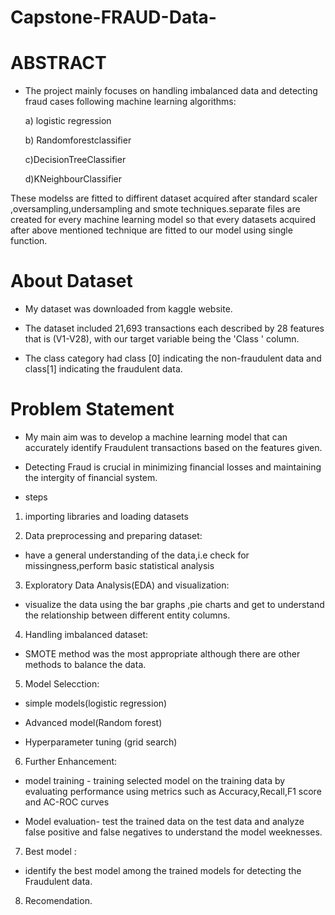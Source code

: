 # Capstone-FRAUD-Data-
# ABSTRACT
 - The  project mainly focuses on handling imbalanced data and detecting fraud cases following machine learning algorithms:

     a) logistic regression

     b) Randomforestclassifier

     c)DecisionTreeClassifier

     d)KNeighbourClassifier


     
These modelss are fitted to diffirent dataset acquired after standard scaler ,oversampling,undersampling and smote techniques.separate files are created for every  machine learning model so that every datasets acquired after above mentioned technique are fitted to our model using single function.



# About Dataset
- My dataset was downloaded from kaggle website.

- The dataset included 21,693 transactions  each described by 28 features that is (V1-V28), with our target variable being the 'Class ' column.

- The class category had class [0] indicating the  non-fraudulent data and class[1] indicating the fraudulent data.


# Problem Statement

- My main aim was to develop a machine learning model that can accurately identify Fraudulent transactions based on the features given.

- Detecting Fraud is crucial in minimizing financial losses and maintaining  the intergity of financial system.

-  steps

1) importing libraries and loading datasets


2) Data preprocessing and preparing dataset:

 - have a general understanding of the data,i.e check for missingness,perform basic statistical analysis

3) Exploratory Data Analysis(EDA) and visualization:

  - visualize the data using  the bar graphs ,pie charts and get to understand the relationship between different entity columns.

4) Handling imbalanced dataset:

 - SMOTE method was the most appropriate although there are other methods to balance the data.

5) Model Selecction:

  - simple models(logistic regression)

  - Advanced model(Random forest)

  - Hyperparameter tuning (grid search)

6) Further Enhancement:

  - model training - training selected model on the training data by evaluating performance using metrics such as Accuracy,Recall,F1 score and AC-ROC curves

  -  Model evaluation- test the trained data on the test data and analyze false positive and false negatives to  understand the model weeknesses.


7) Best model :

 - identify the best model among the trained models for detecting the Fraudulent data.

 8) Recomendation.







